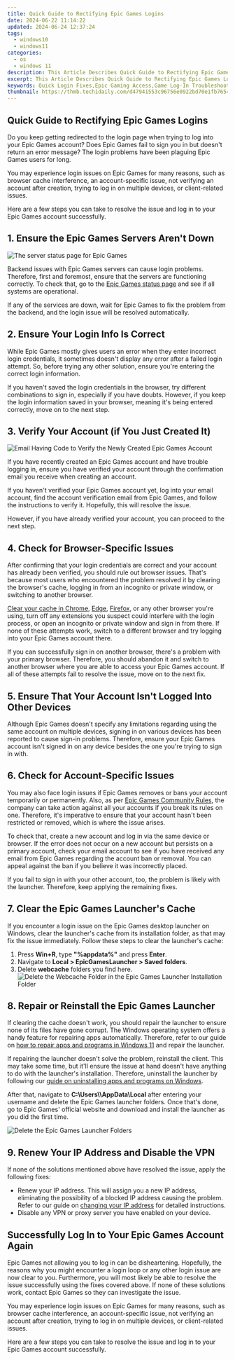 ```yaml
---
title: Quick Guide to Rectifying Epic Games Logins
date: 2024-06-22 11:14:22
updated: 2024-06-24 12:37:24
tags:
  - windows10
  - windows11
categories:
  - os
  - windows 11
description: This Article Describes Quick Guide to Rectifying Epic Games Logins
excerpt: This Article Describes Quick Guide to Rectifying Epic Games Logins
keywords: Quick Login Fixes,Epic Gaming Access,Game Log-In Troubleshoot,Resolve Epic Logins,Rectify Gaming Sign-Ins,Epic Games Sign-Error,Guaranteed Game Login Fix
thumbnail: https://thmb.techidaily.com/d47941553c96756e0922bd70e1fb76549037277932507e29a378053d0b9798db.jpg
---
```


## Quick Guide to Rectifying Epic Games Logins

 Do you keep getting redirected to the login page when trying to log into your Epic Games account? Does Epic Games fail to sign you in but doesn't return an error message? The login problems have been plaguing Epic Games users for long.

 You may experience login issues on Epic Games for many reasons, such as browser cache interference, an account-specific issue, not verifying an account after creation, trying to log in on multiple devices, or client-related issues.

 Here are a few steps you can take to resolve the issue and log in to your Epic Games account successfully.

## 1\. Ensure the Epic Games Servers Aren't Down

![The server status page for Epic Games](https://static1.makeuseofimages.com/wordpress/wp-content/uploads/2022/08/the-epic-games-server-status-page.jpg)

 Backend issues with Epic Games servers can cause login problems. Therefore, first and foremost, ensure that the servers are functioning correctly. To check that, go to the [Epic Games status page](https://status.epicgames.com/) and see if all systems are operational.

 If any of the services are down, wait for Epic Games to fix the problem from the backend, and the login issue will be resolved automatically.

## 2\. Ensure Your Login Info Is Correct

 While Epic Games mostly gives users an error when they enter incorrect login credentials, it sometimes doesn't display any error after a failed login attempt. So, before trying any other solution, ensure you're entering the correct login information.

 If you haven't saved the login credentials in the browser, try different combinations to sign in, especially if you have doubts. However, if you keep the login information saved in your browser, meaning it's being entered correctly, move on to the next step.

## 3\. Verify Your Account (if You Just Created It)

![Email Having Code to Verify the Newly Created Epic Games Account](https://static1.makeuseofimages.com/wordpress/wp-content/uploads/2023/06/email-having-code-to-verify-the-newly-created-epic-games-account.jpg)

 If you have recently created an Epic Games account and have trouble logging in, ensure you have verified your account through the confirmation email you receive when creating an account.

 If you haven't verified your Epic Games account yet, log into your email account, find the account verification email from Epic Games, and follow the instructions to verify it. Hopefully, this will resolve the issue.

 However, if you have already verified your account, you can proceed to the next step.

## 4\. Check for Browser-Specific Issues

 After confirming that your login credentials are correct and your account has already been verified, you should rule out browser issues. That's because most users who encountered the problem resolved it by clearing the browser's cache, logging in from an incognito or private window, or switching to another browser.

[Clear your cache in Chrome](https://www.makeuseof.com/how-to-clear-cookies-cache-in-chrome/), [Edge](https://www.makeuseof.com/how-to-clear-microsoft-edge-cache-browsing-data/), [Firefox](https://www.makeuseof.com/clear-cache-firefox/), or any other browser you're using, turn off any extensions you suspect could interfere with the login process, or open an incognito or private window and sign in from there. If none of these attempts work, switch to a different browser and try logging into your Epic Games account there.

 If you can successfully sign in on another browser, there's a problem with your primary browser. Therefore, you should abandon it and switch to another browser where you are able to access your Epic Games account. If all of these attempts fail to resolve the issue, move on to the next fix.

## 5\. Ensure That Your Account Isn't Logged Into Other Devices

 Although Epic Games doesn't specify any limitations regarding using the same account on multiple devices, signing in on various devices has been reported to cause sign-in problems. Therefore, ensure your Epic Games account isn't signed in on any device besides the one you're trying to sign in with.

## 6\. Check for Account-Specific Issues

 You may also face login issues if Epic Games removes or bans your account temporarily or permanently. Also, as per [Epic Games Community Rules](https://www.epicgames.com/site/en-US/community-rules), the company can take action against all your accounts if you break its rules on one. Therefore, it's imperative to ensure that your account hasn't been restricted or removed, which is where the issue arises.

 To check that, create a new account and log in via the same device or browser. If the error does not occur on a new account but persists on a primary account, check your email account to see if you have received any email from Epic Games regarding the account ban or removal. You can appeal against the ban if you believe it was incorrectly placed.

 If you fail to sign in with your other account, too, the problem is likely with the launcher. Therefore, keep applying the remaining fixes.

## 7\. Clear the Epic Games Launcher's Cache

 If you encounter a login issue on the Epic Games desktop launcher on Windows, clear the launcher's cache from its installation folder, as that may fix the issue immediately. Follow these steps to clear the launcher's cache:

1. Press **Win+R**, type **"%appdata%"** and press **Enter**.
2. Navigate to **Local > EpicGamesLauncher > Saved folders**.
3. Delete **webcache** folders you find here.  
![Delete the Webcache Folder in the Epic Games Launcher Installation Folder](https://static1.makeuseofimages.com/wordpress/wp-content/uploads/2023/06/5-delete-the-webcache-folder-in-the-epic-games-launcher-installation-folder.jpg)

## 8\. Repair or Reinstall the Epic Games Launcher

 If clearing the cache doesn't work, you should repair the launcher to ensure none of its files have gone corrupt. The Windows operating system offers a handy feature for repairing apps automatically. Therefore, refer to our guide on [how to repair apps and programs in Windows 11](https://www.makeuseof.com/windows-repair-apps-programs/) and repair the launcher.

 If repairing the launcher doesn't solve the problem, reinstall the client. This may take some time, but it'll ensure the issue at hand doesn't have anything to do with the launcher's installation. Therefore, uninstall the launcher by following our [guide on uninstalling apps and programs on Windows](https://www.makeuseof.com/windows-11-different-ways-to-uninstall-software/).

 After that, navigate to **C:\\Users\\<username>\\AppData\\Local** after entering your username and delete the Epic Games launcher folders. Once that's done, go to Epic Games' official website and download and install the launcher as you did the first time.

![Delete the Epic Games Launcher Folders](https://static1.makeuseofimages.com/wordpress/wp-content/uploads/2023/06/delete-the-epic-games-launcher-folders.jpg)

## 9\. Renew Your IP Address and Disable the VPN

 If none of the solutions mentioned above have resolved the issue, apply the following fixes:

* Renew your IP address. This will assign you a new IP address, eliminating the possibility of a blocked IP address causing the problem. Refer to our guide on [changing your IP address](https://www.makeuseof.com/how-to-change-your-ip-address-quickly-and-easily/) for detailed instructions.
* Disable any VPN or proxy server you have enabled on your device.

## Successfully Log In to Your Epic Games Account Again

 Epic Games not allowing you to log in can be disheartening. Hopefully, the reasons why you might encounter a login loop or any other login issue are now clear to you. Furthermore, you will most likely be able to resolve the issue successfully using the fixes covered above. If none of these solutions work, contact Epic Games so they can investigate the issue.

 You may experience login issues on Epic Games for many reasons, such as browser cache interference, an account-specific issue, not verifying an account after creation, trying to log in on multiple devices, or client-related issues.

 Here are a few steps you can take to resolve the issue and log in to your Epic Games account successfully.
